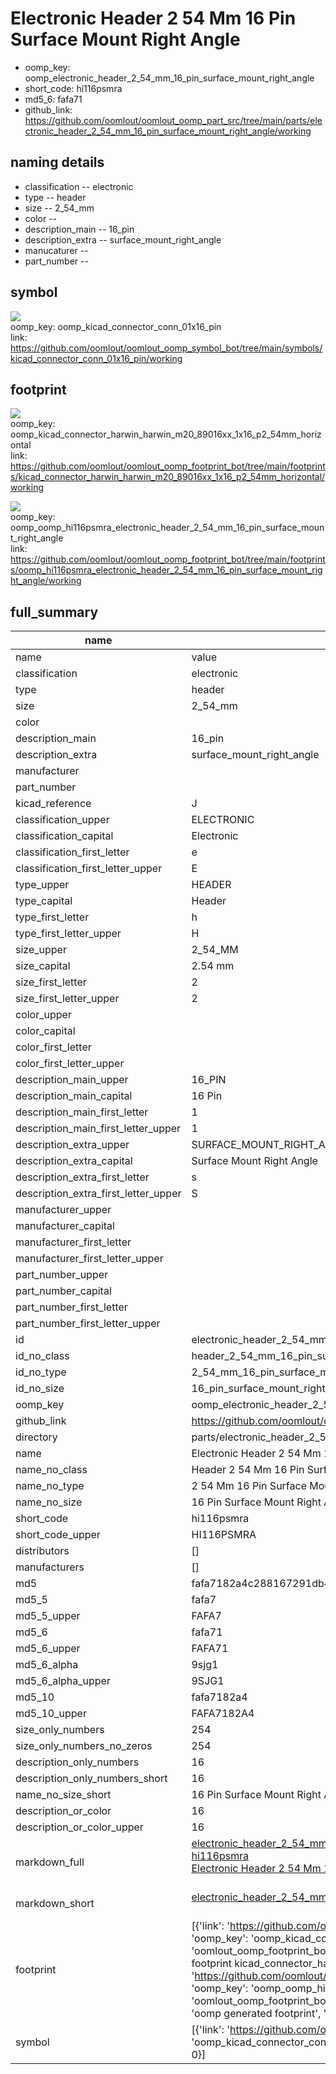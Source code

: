 # Electronic Header 2 54 Mm 16 Pin Surface Mount Right Angle

  
* oomp_key: oomp_electronic_header_2_54_mm_16_pin_surface_mount_right_angle 
* short_code: hi116psmra
* md5_6: fafa71  
* github_link: https://github.com/oomlout/oomlout_oomp_part_src/tree/main/parts/electronic_header_2_54_mm_16_pin_surface_mount_right_angle/working  
## naming details
* classification -- electronic
* type -- header
* size -- 2_54_mm
* color -- 
* description_main -- 16_pin
* description_extra -- surface_mount_right_angle
* manucaturer -- 
* part_number -- 



## symbol

![](symbol/{index}/working/working_600.png)  
oomp_key: oomp_kicad_connector_conn_01x16_pin  
link: https://github.com/oomlout/oomlout_oomp_symbol_bot/tree/main/symbols/kicad_connector_conn_01x16_pin/working  

## footprint

![](footprint/{index}/working/working_600.png)  
oomp_key: oomp_kicad_connector_harwin_harwin_m20_89016xx_1x16_p2_54mm_horizontal  
link: https://github.com/oomlout/oomlout_oomp_footprint_bot/tree/main/footprints/kicad_connector_harwin_harwin_m20_89016xx_1x16_p2_54mm_horizontal/working  

![](footprint/{index}/working/working_600.png)  
oomp_key: oomp_oomp_hi116psmra_electronic_header_2_54_mm_16_pin_surface_mount_right_angle  
link: https://github.com/oomlout/oomlout_oomp_footprint_bot/tree/main/footprints/oomp_hi116psmra_electronic_header_2_54_mm_16_pin_surface_mount_right_angle/working  

## full_summary
| name | value | 
| --- | --- | 
| name | value | 
| classification | electronic | 
| type | header | 
| size | 2_54_mm | 
| color |  | 
| description_main | 16_pin | 
| description_extra | surface_mount_right_angle | 
| manufacturer |  | 
| part_number |  | 
| kicad_reference | J | 
| classification_upper | ELECTRONIC | 
| classification_capital | Electronic | 
| classification_first_letter | e | 
| classification_first_letter_upper | E | 
| type_upper | HEADER | 
| type_capital | Header | 
| type_first_letter | h | 
| type_first_letter_upper | H | 
| size_upper | 2_54_MM | 
| size_capital | 2.54 mm | 
| size_first_letter | 2 | 
| size_first_letter_upper | 2 | 
| color_upper |  | 
| color_capital |  | 
| color_first_letter |  | 
| color_first_letter_upper |  | 
| description_main_upper | 16_PIN | 
| description_main_capital | 16 Pin | 
| description_main_first_letter | 1 | 
| description_main_first_letter_upper | 1 | 
| description_extra_upper | SURFACE_MOUNT_RIGHT_ANGLE | 
| description_extra_capital | Surface Mount Right Angle | 
| description_extra_first_letter | s | 
| description_extra_first_letter_upper | S | 
| manufacturer_upper |  | 
| manufacturer_capital |  | 
| manufacturer_first_letter |  | 
| manufacturer_first_letter_upper |  | 
| part_number_upper |  | 
| part_number_capital |  | 
| part_number_first_letter |  | 
| part_number_first_letter_upper |  | 
| id | electronic_header_2_54_mm_16_pin_surface_mount_right_angle | 
| id_no_class | header_2_54_mm_16_pin_surface_mount_right_angle | 
| id_no_type | 2_54_mm_16_pin_surface_mount_right_angle | 
| id_no_size | 16_pin_surface_mount_right_angle | 
| oomp_key | oomp_electronic_header_2_54_mm_16_pin_surface_mount_right_angle | 
| github_link | https://github.com/oomlout/oomlout_oomp_part_src/tree/main/parts/electronic_header_2_54_mm_16_pin_surface_mount_right_angle/working | 
| directory | parts/electronic_header_2_54_mm_16_pin_surface_mount_right_angle | 
| name | Electronic Header 2 54 Mm 16 Pin Surface Mount Right Angle | 
| name_no_class | Header 2 54 Mm 16 Pin Surface Mount Right Angle | 
| name_no_type | 2 54 Mm 16 Pin Surface Mount Right Angle | 
| name_no_size | 16 Pin Surface Mount Right Angle | 
| short_code | hi116psmra | 
| short_code_upper | HI116PSMRA | 
| distributors | [] | 
| manufacturers | [] | 
| md5 | fafa7182a4c288167291db41be562bb5 | 
| md5_5 | fafa7 | 
| md5_5_upper | FAFA7 | 
| md5_6 | fafa71 | 
| md5_6_upper | FAFA71 | 
| md5_6_alpha | 9sjg1 | 
| md5_6_alpha_upper | 9SJG1 | 
| md5_10 | fafa7182a4 | 
| md5_10_upper | FAFA7182A4 | 
| size_only_numbers | 254 | 
| size_only_numbers_no_zeros | 254 | 
| description_only_numbers | 16 | 
| description_only_numbers_short | 16 | 
| name_no_size_short | 16 Pin Surface Mount Right Angle | 
| description_or_color | 16 | 
| description_or_color_upper | 16 | 
| markdown_full | [electronic_header_2_54_mm_16_pin_surface_mount_right_angle](https://github.com/oomlout/oomlout_oomp_part_src/tree/main/parts/electronic_header_2_54_mm_16_pin_surface_mount_right_angle/working)<br>[hi116psmra](https://github.com/oomlout/oomlout_oomp_part_src/tree/main/parts/electronic_header_2_54_mm_16_pin_surface_mount_right_angle/working)<br>[Electronic Header 2 54 Mm 16 Pin Surface Mount Right Angle](https://github.com/oomlout/oomlout_oomp_part_src/tree/main/parts/electronic_header_2_54_mm_16_pin_surface_mount_right_angle/working)<br><br> | 
| markdown_short | [electronic_header_2_54_mm_16_pin_surface_mount_right_angle](https://github.com/oomlout/oomlout_oomp_part_src/tree/main/parts/electronic_header_2_54_mm_16_pin_surface_mount_right_angle/working)<br><br> | 
| footprint | [{'link': 'https://github.com/oomlout/oomlout_oomp_footprint_bot/tree/main/foootprntss/kicad_connector_harwin_harwin_m20_89016xx_1x16_p2_54mm_horizontal', 'oomp_key': 'oomp_kicad_connector_harwin_harwin_m20_89016xx_1x16_p2_54mm_horizontal', 'directory': 'oomlout_oomp_footprint_bot/footprints/kicad_connector_harwin_harwin_m20_89016xx_1x16_p2_54mm_horizontal//working/working.kicad_mod', 'note': 'source footprint kicad_connector_harwin_harwin_m20_89016xx_1x16_p2_54mm_horizontal', 'index': 0}, {'link': 'https://github.com/oomlout/oomlout_oomp_footprint_bot/tree/main/foootprntss/oomp_hi116psmra_electronic_header_2_54_mm_16_pin_surface_mount_right_angle', 'oomp_key': 'oomp_oomp_hi116psmra_electronic_header_2_54_mm_16_pin_surface_mount_right_angle', 'directory': 'oomlout_oomp_footprint_bot/footprints/oomp_hi116psmra_electronic_header_2_54_mm_16_pin_surface_mount_right_angle//working/working.kicad_mod', 'note': 'oomp generated footprint', 'index': 1}] | 
| symbol | [{'link': 'https://github.com/oomlout/oomlout_oomp_symbol_bot/tree/main/symbols/kicad_connector_conn_01x16_pin', 'oomp_key': 'oomp_kicad_connector_conn_01x16_pin', 'directory': 'oomlout_oomp_symbol_bot/symbols/kicad_connector_conn_01x16_pin//working/working.kicad_sym', 'index': 0}] | 
